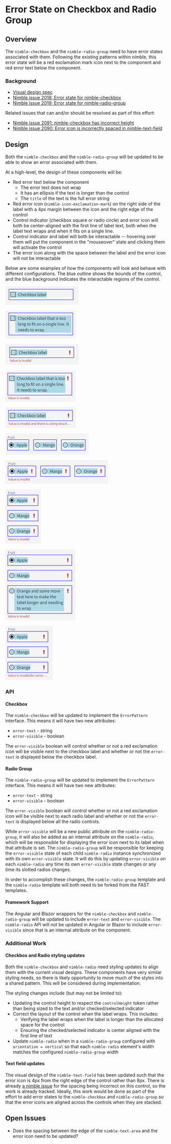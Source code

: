 # Error State on Checkbox and Radio Group

## Overview

The `nimble-checkbox` and the `nimble-radio-group` need to have error states associated with them. Following the existing patterns within nimble, this error state will be a red exclamation mark icon next to the component and red error text below the component.

### Background

-   [Visual design spec](https://www.figma.com/design/PO9mFOu5BCl8aJvFchEeuN/Nimble_Components?node-id=1295-63148&node-type=canvas&t=sJ2Fhm1vLoZ4zpsK-0)
-   [Nimble issue 2018: Error state for nimble-checkbox](https://github.com/ni/nimble/issues/2018)
-   [Nimble issue 2019: Error state for nimble-radio-group](https://github.com/ni/nimble/issues/2019)

Related issues that can and/or should be resolved as part of this effort:

-   [Nimble issue 2091: nimble-checkbox has incorrect height](https://github.com/ni/nimble/issues/2091)
-   [Nimble issue 2090: Error icon is incorrectly spaced in nimble-text-field](https://github.com/ni/nimble/issues/2090)

## Design

Both the `nimble-checkbox` and the `nimble-radio-group` will be updated to be able to show an error associated with them.

At a high-level, the design of these components will be:

-   Red error text below the component
    -   The error text does not wrap
    -   It has an ellipsis if the text is longer than the control
    -   The `title` of the text is the full error string
-   Red error icon (`nimble-icon-exclamation-mark`) on the right side of the label with a 4px margin between the icon and the right edge of the control
-   Control indicator (checkbox square or radio circle) and error icon will both be center-aligned with the first line of label text, both when the label text wraps and when it fits on a single line.
-   Control indicator and label will both be interactable -- hovering over them will put the component in the "mouseover" state and clicking them will activate the control
-   The error icon along with the space between the label and the error icon will not be interactable

Below are some examples of how the components will look and behave with different configurations. The blue outline shows the bounds of the control, and the blue background indicates the interactable regions of the control.

![](spec-images/checkbox-no_error,no_wrap.PNG)

![](spec-images/checkbox-no_error,wrap.PNG)

![](spec-images/checkbox-error,no_wrap.PNG)

![](spec-images/checkbox-error,wrap.PNG)

![](spec-images/checkbox-long_error.PNG)

![](spec-images/radio-horizontal,no_error.PNG)

![](spec-images/radio-horizontal,error.PNG)

![](spec-images/radio-vertical,error,no_wrap.PNG)

![](spec-images/radio-vertical,error,wrap.PNG)

![](spec-images/radio-vertical,long_error.PNG)

### API

#### Checkbox

The `nimble-checkbox` will be updated to implement the `ErrorPattern` interface. This means it will have two new attributes:

-   `error-text` - string
-   `error-visible` - boolean

The `error-visible` boolean will control whether or not a red exclamation icon will be visible next to the checkbox label and whether or not the `error-text` is displayed below the checkbox label.

#### Radio Group

The `nimble-radio-group` will be updated to implement the `ErrorPattern` interface. This means it will have two new attributes:

-   `error-text` - string
-   `error-visible` - boolean

The `error-visible` boolean will control whether or not a red exclamation icon will be visible next to each radio label and whether or not the `error-text` is displayed below all the radio controls.

While `error-visible` will be a new public attribute on the `nimble-radio-group`, it will also be added as an internal attribute on the `nimble-radio`, which will be responsible for displaying the error icon next to its label when that attribute is set. The `nimble-radio-group` will be responsible for keeping the `error-visible` state of each child `nimble-radio` instance synchronized with its own `error-visible` state. It will do this by updating `error-visible` on each `nimble-radio` any time its own `error-visible` state changes or any time its slotted radios changes.

In order to accomplish these changes, the `nimble-radio-group` template and the `nimble-radio` template will both need to be forked from the FAST templates.

#### Framework Support

The Angular and Blazor wrappers for the `nimble-checkbox` and `nimble-radio-group` will be updated to include `error-text` and `error-visible`. The `nimble-radio` API will not be updated in Angular or Blazor to include `error-visible` since that is an internal attribute on the component.

### Additional Work

#### Checkbox and Radio styling updates

Both the `nimble-checkbox` and `nimble-radio` need styling updates to align them with the current visual designs. These components have very similar styling needs, so there is likely opportunity to move much of the styles into a shared pattern. This will be considered during implementation.

The styling changes include (but may not be limited to):

-   Updating the control height to respect the `controlHeight` token rather than being sized to the text and/or checked/selected indicator
-   Correct the layout of the control when the label wraps. This includes:
    -   Verifying the label wraps when the label is longer than the allocated space for the control
    -   Ensuring the checked/selected indicator is center aligned with the first line of text
-   Update `nimble-radio` when in a `nimble-radio-group` configured with `orientation = vertical` so that each `nimble-radio` element's width matches the configured `nimble-radio-group` width

#### Text field updates

The visual design of the `nimble-text-field` has been updated such that the error icon is 4px from the right edge of the control rather than 8px. There is already [a nimble issue](https://github.com/ni/nimble/issues/2090) for the spacing being incorrect on this control, so the work is already tracked. Ideally, this work would be done as part of the effort to add error states to the `nimble-checkbox` and `nimble-radio-group` so that the error icons are aligned across the controls when they are stacked.

## Open Issues

-   Does the spacing between the edge of the `nimble-text-area` and the error icon need to be updated?
